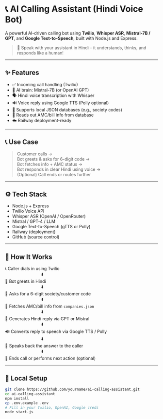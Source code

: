# 📞 AI Calling Assistant (Hindi Voice Bot)

A powerful AI-driven calling bot using **Twilio**, **Whisper ASR**, **Mistral-7B / GPT**, and **Google Text-to-Speech**, built with Node.js and Express.

> 🤖 Speak with your assistant in Hindi – it understands, thinks, and responds like a human!

---

## ✨ Features

- ✅ Incoming call handling (Twilio)
- 🧠 AI brain: Mistral-7B (or OpenAI GPT)
- 🗣️ Hindi voice transcription with Whisper
- 🔊 Voice reply using Google TTS (Polly optional)
- 📁 Supports local JSON databases (e.g., society codes)
- 🧾 Reads out AMC/bill info from database
- ☁️ Railway deployment-ready

---

## 📞 Use Case

> Customer calls →  
> Bot greets & asks for 6-digit code →  
> Bot fetches info + AMC status →  
> Bot responds in clear Hindi using voice →  
> (Optional) Call ends or routes further

---

## ⚙️ Tech Stack

- Node.js + Express
- Twilio Voice API
- Whisper ASR (OpenAI / OpenRouter)
- Mistral / GPT-4 / LLM
- Google Text-to-Speech (gTTS or Polly)
- Railway (deployment)
- GitHub (source control)

---

## 🧩 How It Works

📞 Caller dials in using Twilio  
&nbsp;&nbsp;&nbsp;&nbsp;&nbsp;&nbsp;&nbsp;&nbsp;&nbsp;&nbsp;&nbsp;&nbsp;&nbsp;&nbsp;&nbsp;&nbsp;&nbsp;&nbsp;&nbsp;&nbsp;&nbsp;&nbsp;&nbsp;&nbsp;&nbsp;&nbsp;&nbsp;&nbsp;&nbsp;&nbsp;⬇️  
🤖 Bot greets in Hindi  
&nbsp;&nbsp;&nbsp;&nbsp;&nbsp;&nbsp;&nbsp;&nbsp;&nbsp;&nbsp;&nbsp;&nbsp;&nbsp;&nbsp;&nbsp;&nbsp;&nbsp;&nbsp;&nbsp;&nbsp;&nbsp;&nbsp;&nbsp;&nbsp;&nbsp;&nbsp;&nbsp;&nbsp;&nbsp;&nbsp;⬇️  
🔢 Asks for a 6-digit society/customer code  
&nbsp;&nbsp;&nbsp;&nbsp;&nbsp;&nbsp;&nbsp;&nbsp;&nbsp;&nbsp;&nbsp;&nbsp;&nbsp;&nbsp;&nbsp;&nbsp;&nbsp;&nbsp;&nbsp;&nbsp;&nbsp;&nbsp;&nbsp;&nbsp;&nbsp;&nbsp;&nbsp;&nbsp;&nbsp;&nbsp;⬇️  
📁 Fetches AMC/bill info from `companies.json`  
&nbsp;&nbsp;&nbsp;&nbsp;&nbsp;&nbsp;&nbsp;&nbsp;&nbsp;&nbsp;&nbsp;&nbsp;&nbsp;&nbsp;&nbsp;&nbsp;&nbsp;&nbsp;&nbsp;&nbsp;&nbsp;&nbsp;&nbsp;&nbsp;&nbsp;&nbsp;&nbsp;&nbsp;&nbsp;&nbsp;⬇️  
🧠 Generates Hindi reply via GPT or Mistral  
&nbsp;&nbsp;&nbsp;&nbsp;&nbsp;&nbsp;&nbsp;&nbsp;&nbsp;&nbsp;&nbsp;&nbsp;&nbsp;&nbsp;&nbsp;&nbsp;&nbsp;&nbsp;&nbsp;&nbsp;&nbsp;&nbsp;&nbsp;&nbsp;&nbsp;&nbsp;&nbsp;&nbsp;&nbsp;&nbsp;⬇️  
🔊 Converts reply to speech via Google TTS / Polly  
&nbsp;&nbsp;&nbsp;&nbsp;&nbsp;&nbsp;&nbsp;&nbsp;&nbsp;&nbsp;&nbsp;&nbsp;&nbsp;&nbsp;&nbsp;&nbsp;&nbsp;&nbsp;&nbsp;&nbsp;&nbsp;&nbsp;&nbsp;&nbsp;&nbsp;&nbsp;&nbsp;&nbsp;&nbsp;&nbsp;⬇️  
📲 Speaks back the answer to the caller  
&nbsp;&nbsp;&nbsp;&nbsp;&nbsp;&nbsp;&nbsp;&nbsp;&nbsp;&nbsp;&nbsp;&nbsp;&nbsp;&nbsp;&nbsp;&nbsp;&nbsp;&nbsp;&nbsp;&nbsp;&nbsp;&nbsp;&nbsp;&nbsp;&nbsp;&nbsp;&nbsp;&nbsp;&nbsp;&nbsp;⬇️  
🔁 Ends call or performs next action (optional)


---

## 🚀 Local Setup

```bash
git clone https://github.com/yourname/ai-calling-assistant.git
cd ai-calling-assistant
npm install
cp .env.example .env
# Fill in your Twilio, OpenAI, Google creds
node start.js
